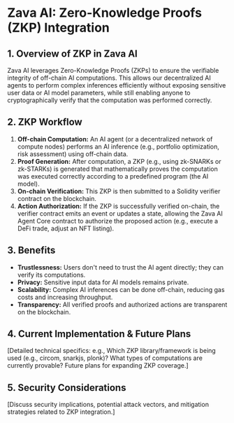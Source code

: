 # Zava AI: Zero-Knowledge Proofs (ZKP) Integration

## 1. Overview of ZKP in Zava AI

Zava AI leverages Zero-Knowledge Proofs (ZKPs) to ensure the verifiable integrity of off-chain AI computations. This allows our decentralized AI agents to perform complex inferences efficiently without exposing sensitive user data or AI model parameters, while still enabling anyone to cryptographically verify that the computation was performed correctly.

## 2. ZKP Workflow

1. **Off-chain Computation:** An AI agent (or a decentralized network of compute nodes) performs an AI inference (e.g., portfolio optimization, risk assessment) using off-chain data.
2. **Proof Generation:** After computation, a ZKP (e.g., using zk-SNARKs or zk-STARKs) is generated that mathematically proves the computation was executed correctly according to a predefined program (the AI model).
3. **On-chain Verification:** This ZKP is then submitted to a Solidity verifier contract on the blockchain.
4. **Action Authorization:** If the ZKP is successfully verified on-chain, the verifier contract emits an event or updates a state, allowing the Zava AI Agent Core contract to authorize the proposed action (e.g., execute a DeFi trade, adjust an NFT listing).

## 3. Benefits

- **Trustlessness:** Users don't need to trust the AI agent directly; they can verify its computations.
- **Privacy:** Sensitive input data for AI models remains private.
- **Scalability:** Complex AI inferences can be done off-chain, reducing gas costs and increasing throughput.
- **Transparency:** All verified proofs and authorized actions are transparent on the blockchain.

## 4. Current Implementation & Future Plans

[Detailed technical specifics: e.g., Which ZKP library/framework is being used (e.g., circom, snarkjs, plonk)? What types of computations are currently provable? Future plans for expanding ZKP coverage.]

## 5. Security Considerations

[Discuss security implications, potential attack vectors, and mitigation strategies related to ZKP integration.]
